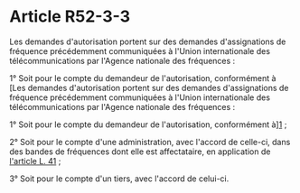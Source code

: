 # Article R52-3-3

Les demandes d'autorisation portent sur des demandes d'assignations de fréquence précédemment communiquées à l'Union internationale des télécommunications par l'Agence nationale des fréquences : 

1° Soit pour le compte du demandeur de l'autorisation, conformément à [Les demandes d'autorisation portent sur des demandes d'assignations de fréquence précédemment communiquées à l'Union internationale des télécommunications par l'Agence nationale des fréquences : 

1° Soit pour le compte du demandeur de l'autorisation, conformément à][1] ; 

2° Soit pour le compte d'une administration, avec l'accord de celle-ci, dans des bandes de fréquences dont elle est affectataire, en application de [l'article L. 41][2] ; 

3° Soit pour le compte d'un tiers, avec l'accord de celui-ci.

 [1]: /affichCodeArticle.do?cidTexte=LEGITEXT000006070987&idArticle=LEGIARTI000006466514&dateTexte=&categorieLien=cid
 [2]: /affichCodeArticle.do?cidTexte=LEGITEXT000006070987&idArticle=LEGIARTI000006465444&dateTexte=&categorieLien=cid
